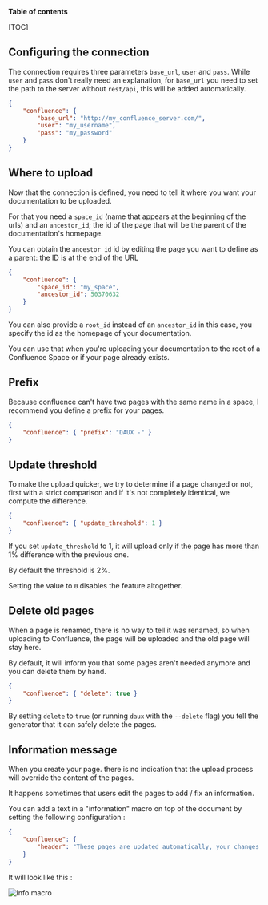 **Table of contents**

[TOC]

## Configuring the connection

The connection requires three parameters `base_url`, `user` and `pass`. While `user` and `pass` don't really need an explanation, for `base_url` you need to set the path to the server without `rest/api`, this will be added automatically.

```json
{
    "confluence": {
        "base_url": "http://my_confluence_server.com/",
        "user": "my_username",
        "pass": "my_password"
    }
}
```

## Where to upload

Now that the connection is defined, you need to tell it where you want your documentation to be uploaded.

For that you need a `space_id` (name that appears at the beginning of the urls) and an `ancestor_id`; the id of the page that will be the parent of the documentation's homepage.

You can obtain the `ancestor_id` id by editing the page you want to define as a parent: the ID is at the end of the URL

```json
{
    "confluence": {
        "space_id": "my_space",
        "ancestor_id": 50370632
    }
}
```

You can also provide a `root_id` instead of an `ancestor_id` in this case, you specify the id as the homepage of your documentation.

You can use that when you're uploading your documentation to the root of a Confluence Space or if your page already exists.

## Prefix

Because confluence can't have two pages with the same name in a space, I recommend you define a prefix for your pages.

```json
{
    "confluence": { "prefix": "DAUX -" }
}
```

## Update threshold

To make the upload quicker, we try to determine if a page changed or not, first with a strict comparison and if it's not completely identical, we compute the difference.

```json
{
    "confluence": { "update_threshold": 1 }
}
```

If you set `update_threshold` to 1, it will upload only if the page has more than 1% difference with the previous one.

By default the threshold is 2%.

Setting the value to `0` disables the feature altogether.

## Delete old pages

When a page is renamed, there is no way to tell it was renamed, so when uploading to Confluence, the page will be uploaded and the old page will stay here.

By default, it will inform you that some pages aren't needed anymore and you can delete them by hand.

```json
{
    "confluence": { "delete": true }
}
```

By setting `delete` to `true` (or running `daux` with the `--delete` flag) you tell the generator that it can safely delete the pages.

## Information message

When you create your page. there is no indication that the upload process will override the content of the pages.

It happens sometimes that users edit the pages to add / fix an information.

You can add a text in a "information" macro on top of the document by setting the following configuration :

```json
{
    "confluence": {
        "header": "These pages are updated automatically, your changes will be overriden."
    }
}
```

It will look like this :

![Info macro](info_macro.png)
